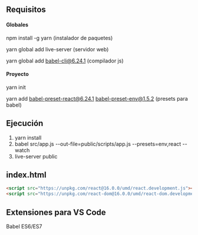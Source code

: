 ## Requisitos

#### Globales

npm install -g yarn (instalador de paquetes)

yarn global add live-server (servidor web)

yarn global add babel-cli@6.24.1 (compilador js)

#### Proyecto

yarn init

yarn add babel-preset-react@6.24.1 babel-preset-env@1.5.2 (presets para babel)



## Ejecución

1. yarn install
1. babel src/app.js --out-file=public/scripts/app.js --presets=env,react --watch
1. live-server public


## index.html

```html
<script src="https://unpkg.com/react@16.0.0/umd/react.development.js"></script>
<script src="https://unpkg.com/react-dom@16.0.0/umd/react-dom.development.js"></script>
```


## Extensiones para VS Code

Babel ES6/ES7
